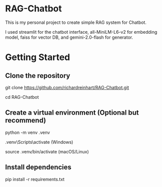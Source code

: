 # RAG-Chatbot

This is my personal project to create simple RAG system for Chatbot.

I used streamlit for the chatbot interface, all-MiniLM-L6-v2 for embedding model, faiss for vector DB, and gemini-2.0-flash for generator.

# Getting Started 
## Clone the repository
git clone https://github.com/richardreinhart/RAG-Chatbot.git

cd RAG-Chatbot

## Create a virtual environment (Optional but recommend)
python -m venv .venv

.venv\Scripts\activate   (Windows)

source .venv/bin/activate   (macOS/Linux)

## Install dependencies
pip install -r requirements.txt
